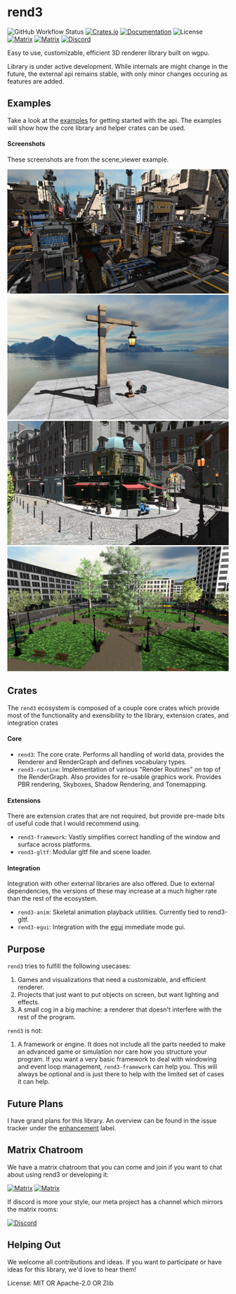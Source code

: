 # rend3

![GitHub Workflow Status](https://img.shields.io/github/actions/workflow/status/BVE-Reborn/rend3/ci.yml)
[![Crates.io](https://img.shields.io/crates/v/rend3)](https://crates.io/crates/rend3)
[![Documentation](https://docs.rs/rend3/badge.svg)](https://docs.rs/rend3)
![License](https://img.shields.io/crates/l/rend3)
[![Matrix](https://img.shields.io/static/v1?label=rend3%20dev&message=%23rend3&color=blueviolet&logo=matrix)](https://matrix.to/#/#rend3:matrix.org)
[![Matrix](https://img.shields.io/static/v1?label=rend3%20users&message=%23rend3-users&color=blueviolet&logo=matrix)](https://matrix.to/#/#rend3-users:matrix.org)
[![Discord](https://img.shields.io/discord/451037457475960852?color=7289DA&label=discord)](https://discord.gg/mjxXTVzaDg)


Easy to use, customizable, efficient 3D renderer library built on wgpu.

Library is under active development. While internals are might change in the
future, the external api remains stable, with only minor changes occuring as
features are added.

## Examples

Take a look at the [examples] for getting started with the api. The examples
will show how the core library and helper crates can be used.

[examples]: https://github.com/BVE-Reborn/rend3/tree/trunk/examples

#### Screenshots

These screenshots are from the scene_viewer example.

![scifi-base](https://raw.githubusercontent.com/BVE-Reborn/rend3/trunk/examples/src/scene_viewer/scifi-base.jpg)
![example](https://raw.githubusercontent.com/BVE-Reborn/rend3/trunk/examples/src/scene_viewer/screenshot.jpg)
![bistro](https://raw.githubusercontent.com/BVE-Reborn/rend3/trunk/examples/src/scene_viewer/bistro.jpg)
![emerald-square](https://raw.githubusercontent.com/BVE-Reborn/rend3/trunk/examples/src/scene_viewer/emerald-square.jpg)

## Crates

The `rend3` ecosystem is composed of a couple core crates which provide most
of the functionality and exensibility to the library, extension crates, and
integration crates

#### Core

- `rend3`: The core crate. Performs all handling of world data, provides the
  Renderer and RenderGraph and defines vocabulary types.
- `rend3-routine`: Implementation of various "Render Routines" on top of the
  RenderGraph. Also provides for re-usable graphics work. Provides PBR
  rendering, Skyboxes, Shadow Rendering, and Tonemapping.

#### Extensions

There are extension crates that are not required, but provide pre-made bits
of useful code that I would recommend using.

- `rend3-framework`: Vastly simplifies correct handling of the window and
  surface across platforms.
- `rend3-gltf`: Modular gltf file and scene loader.

#### Integration

Integration with other external libraries are also offered. Due to external
dependencies, the versions of these may increase at a much higher rate than
the rest of the ecosystem.

- `rend3-anim`: Skeletal animation playback utilities. Currently tied to rend3-gltf.
- `rend3-egui`: Integration with the [egui](https://github.com/emilk/egui)
  immediate mode gui.

## Purpose

`rend3` tries to fulfill the following usecases:
 1. Games and visualizations that need a customizable, and efficient renderer.
 2. Projects that just want to put objects on screen, but want lighting and effects.
 3. A small cog in a big machine: a renderer that doesn't interfere with the rest of the program.

`rend3` is not:
 1. A framework or engine. It does not include all the parts needed to make an
    advanced game or simulation nor care how you structure your program.
    If you want a very basic framework to deal with windowing and event loop management,
    `rend3-framework` can help you. This will always be optional and is just there to help
    with the limited set of cases it can help.

## Future Plans

I have grand plans for this library. An overview can be found in the issue
tracker under the [enhancement] label.

[enhancement]: https://github.com/BVE-Reborn/rend3/labels/enhancement

## Matrix Chatroom

We have a matrix chatroom that you can come and join if you want to chat
about using rend3 or developing it:

[![Matrix](https://img.shields.io/static/v1?label=rend3%20dev&message=%23rend3&color=blueviolet&logo=matrix)](https://matrix.to/#/#rend3:matrix.org)
[![Matrix](https://img.shields.io/static/v1?label=rend3%20users&message=%23rend3-users&color=blueviolet&logo=matrix)](https://matrix.to/#/#rend3-users:matrix.org)

If discord is more your style, our meta project has a channel which mirrors
the matrix rooms:

[![Discord](https://img.shields.io/discord/451037457475960852?color=7289DA&label=discord)](https://discord.gg/mjxXTVzaDg)

## Helping Out

We welcome all contributions and ideas. If you want to participate or have
ideas for this library, we'd love to hear them!

License: MIT OR Apache-2.0 OR Zlib
